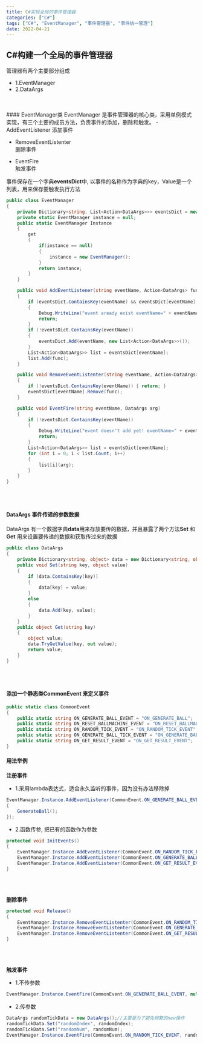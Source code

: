 ```yaml
---
title: C#实现全局的事件管理器
categories: ["C#"]
tags: ["C#", "EventManager", "事件管理器", "事件统一管理"]
date: 2022-04-21
---
```

  



## C#构建一个全局的事件管理器  
  
管理器有两个主要部分组成

- 1.EventManager
- 2.DataArgs
<br />
<br />
#### EventManager类  
EventManager 是事件管理器的核心类，采用单例模式实现，有三个主要的成员方法，负责事件的添加，删除和触发。
- AddEventListener  
  添加事件  

- RemoveEventListenter  
  删除事件  

- EventFire  
  触发事件  


事件保存在一个字典**eventsDict**中, 以事件的名称作为字典的key，Value是一个列表，用来保存要触发执行方法  

```csharp
public class EventManager
{
    private Dictionary<string, List<Action<DataArgs>>> eventsDict = new Dictionary<string, List<Action<DataArgs>>>();
    private static EventManager instance = null;
    public static EventManager Instance
    {
        get
        {
            if(instance == null) 
            {
                instance = new EventManager();
            }
            return instance;
        }
    }

    public void AddEventListener(string eventName, Action<DataArgs> func)
    {
        if (eventsDict.ContainsKey(eventName) && eventsDict[eventName].Contains(func))
        {
            Debug.WriteLine("event aready exist eventName=" + eventName + ", func=" + func.Method.Name);
            return;
        }
        if (!eventsDict.ContainsKey(eventName))
        { 
            eventsDict.Add(eventName, new List<Action<DataArgs>>());
        }
        List<Action<DataArgs>> list = eventsDict[eventName];
        list.Add(func);
    }

    public void RemoveEventListenter(string eventName, Action<DataArgs> func)
    {
        if (!eventsDict.ContainsKey(eventName)) { return; }
        eventsDict[eventName].Remove(func);
    }

    public void EventFire(string eventName, DataArgs arg)
    {
        if (!eventsDict.ContainsKey(eventName))
        {
            Debug.WriteLine("event doesn't add yet! eventName=" + eventName);
            return;
        }
        List<Action<DataArgs>> list = eventsDict[eventName];
		for (int i = 0; i < list.Count; i++)
		{
            list[i](arg);
		}
    }
}
```
<br />
<br />

#### DataArgs 事件传递的参数数据
DataArgs 有一个数据字典**data**用来存放要传的数据，并且暴露了两个方法**Set** 和 **Get** 用来设置要传递的数据和获取传过来的数据  
```csharp
public class DataArgs
{
	private Dictionary<string, object> data = new Dictionary<string, object>();
	public void Set(string key, object value)
	{
		if (data.ContainsKey(key))
		{
			data[key] = value;
		}
		else
		{ 
			data.Add(key, value);
		}
	}
	public object Get(string key)
	{
		object value;
		data.TryGetValue(key, out value);
		return value;
	}
}
```
<br />
<br />

#### 添加一个静态类**CommonEvent** 来定义事件
``` csharp
public static class CommonEvent
{
    public static string ON_GENERATE_BALL_EVENT = "ON_GENERATE_BALL";
    public static string ON_RESET_BALLMACHINE_EVENT = "ON_RESET_BALLMACHINE";
    public static string ON_RANDOM_TICK_EVENT = "ON_RANDOM_TICK_EVENT";
    public static string ON_GENERATE_BALL_TICK_EVENT = "ON_GENERATE_BALL_TICK_EVENT";
    public static string ON_GET_RESULT_EVENT = "ON_GET_RESULT_EVENT";
}
```

#### 用法举例

**注册事件**   
- 1.采用lambda表达式，适合永久监听的事件，因为没有办法移除掉
```csharp
EventManager.Instance.AddEventListener(CommonEvent.ON_GENERATE_BALL_EVENT, (data) => 
{
	GenerateBall();
});
```

- 2.函数传参, 把已有的函数作为参数 

```csharp
protected void InitEvents()
{
    EventManager.Instance.AddEventListener(CommonEvent.ON_RANDOM_TICK_EVENT, this.OnRandomBallTick);
    EventManager.Instance.AddEventListener(CommonEvent.ON_GENERATE_BALL_TICK_EVENT, this.OnGenerateBallTick);
    EventManager.Instance.AddEventListener(CommonEvent.ON_GET_RESULT_EVENT, this.OnGetResult);
}
```
<br />
<br />


**删除事件**  
```csharp
protected void Release()
{
    EventManager.Instance.RemoveEventListenter(CommonEvent.ON_RANDOM_TICK_EVENT, this.OnRandomBallTick);
    EventManager.Instance.RemoveEventListenter(CommonEvent.ON_GENERATE_BALL_TICK_EVENT, this.OnGenerateBallTick);
    EventManager.Instance.RemoveEventListenter(CommonEvent.ON_GET_RESULT_EVENT, this.OnGetResult);
}
```
<br />
<br />

**触发事件**
- 1.不传参数
```csharp
EventManager.Instance.EventFire(CommonEvent.ON_GENERATE_BALL_EVENT, null);
```
- 2.传参数
```csharp
DataArgs randomTickData = new DataArgs();//主要是为了避免频繁的new操作
randomTickData.Set("randomIndex", randomIndex);
randomTickData.Set("randomNum", randomNum);
EventManager.Instance.EventFire(CommonEvent.ON_RANDOM_TICK_EVENT, randomTickData);
```
